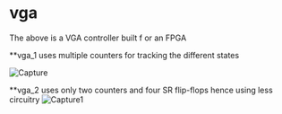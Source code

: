 # vga
The above is a VGA controller built f
or an FPGA 

**vga_1 uses multiple counters for tracking the different states

![Capture](https://github.com/JeremyGemegah/vga/assets/115058697/60a6bf81-16e9-4d1f-b4b6-2e289d29c5f1)


**vga_2 uses only two counters and four SR flip-flops hence using less circuitry
![Capture1](https://github.com/JeremyGemegah/vga/assets/115058697/42a66a67-7e20-4a4e-a59c-3be31bec059a)
